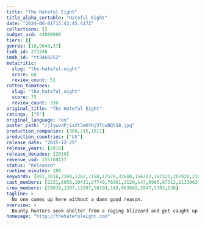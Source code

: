 ```yaml
---
title: "The Hateful Eight"
title_alpha_sortable: "Hateful Eight"
date: "2024-06-01T15:43:45.417Z"
collections: []
budget_usd: 44000000
tiers: []
genres: [18,9648,37]
tsdb_id: 273248
imdb_id: "tt3460252"
metacritic:
  slug: "the-hateful-eight"
  score: 68
  review_count: 51
rotten_tomatoes:
  slug: "the_hateful_eight"
  score: 75
  review_count: 336
original_title: "The Hateful Eight"
ratings: ["R"]
original_language: "en"
poster_path: "/jIywvdPjia2t3eKYbjVTcwBQlG8.jpg"
production_companies: [308,215,1811]
production_countries: ["US"]
release_date: "2015-12-25"
release_years: [2015]
release_decades: [2010]
revenue_usd: 155760117
status: "Released"
runtime_minutes: 188
keywords: [801,1016,2398,1262,7150,12570,33600,156783,187321,207928,210162]
cast_members: [2231,6856,10431,27740,76961,3129,147,6905,87312,1133063,20494,47859,1194944,1198202,183519,38673,138]
crew_members: [59839,1307,12997,58194,149,963669,2947,5382,138]
tagline: >
  No one comes up here without a damn good reason.
overview: >
  Bounty hunters seek shelter from a raging blizzard and get caught up in a plot of betrayal and deception.
homepage: "http://thehatefuleight.com"
---
```

